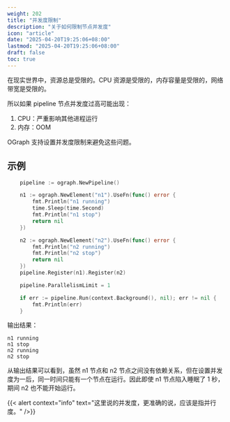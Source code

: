 ```yaml
---
weight: 202
title: "并发度限制"
description: "关于如何限制节点并发度"
icon: "article"
date: "2025-04-20T19:25:06+08:00"
lastmod: "2025-04-20T19:25:06+08:00"
draft: false
toc: true
---
```


在现实世界中，资源总是受限的。CPU 资源是受限的，内存容量是受限的，网络带宽是受限的。

所以如果 pipeline 节点并发度过高可能出现：

1. CPU：严重影响其他进程运行
2. 内存：OOM

OGraph 支持设置并发度限制来避免这些问题。

## 示例

```go
	pipeline := ograph.NewPipeline()

	n1 := ograph.NewElement("n1").UseFn(func() error {
		fmt.Println("n1 running")
		time.Sleep(time.Second)
		fmt.Println("n1 stop")
		return nil
	})

	n2 := ograph.NewElement("n2").UseFn(func() error {
		fmt.Println("n2 running")
		fmt.Println("n2 stop")
		return nil
	})
	pipeline.Register(n1).Register(n2)

	pipeline.ParallelismLimit = 1

	if err := pipeline.Run(context.Background(), nil); err != nil {
		fmt.Println(err)
	}
```

输出结果：

```
n1 running
n1 stop
n2 running
n2 stop
```

从输出结果可以看到，虽然 n1 节点和 n2 节点之间没有依赖关系，但在设置并发度为一后，同一时间只能有一个节点在运行。因此即使 n1 节点陷入睡眠了 1 秒，期间 n2 也不能开始运行。

{{< alert context="info" text="这里说的并发度，更准确的说，应该是指并行度。" />}}